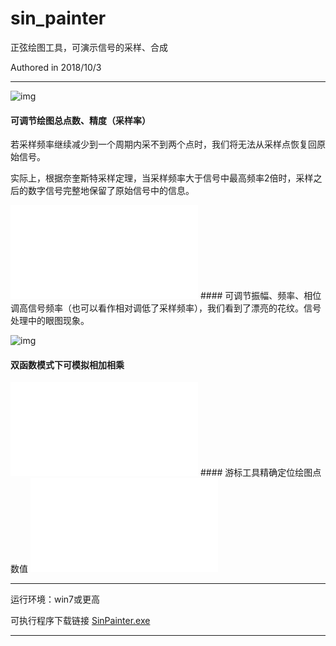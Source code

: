 # sin_painter
正弦绘图工具，可演示信号的采样、合成

Authored in 2018/10/3

***

![img](http://m.qpic.cn/psc?/V53Gw3Z23Lsxju1phNtw3RGZAi4YQ3dp/45NBuzDIW489QBoVep5mcc08jEmMDtvAo1BeDfXBmN6uLKJrFgTMWN13wSy7ZA2FqcM*MIYYDVy3c5bQSmsDFDiH36Yqj*q*xK*Wi5vUzoY!/b&bo=qwXYAwAAAAABF0U!&rf=viewer_4) 



#### 可调节绘图总点数、精度（采样率）
若采样频率继续减少到一个周期内采不到两个点时，我们将无法从采样点恢复回原始信号。

实际上，根据奈奎斯特采样定理，当采样频率大于信号中最高频率2倍时，采样之后的数字信号完整地保留了原始信号中的信息。

<iframe src="//player.bilibili.com/player.html?aid=84543138&bvid=BV1b7411e7JA&cid=144598826&page=1" scrolling="no" border="0" frameborder="no" framespacing="0" allowfullscreen="true"> </iframe>
#### 可调节振幅、频率、相位
调高信号频率（也可以看作相对调低了采样频率），我们看到了漂亮的花纹。信号处理中的眼图现象。

![img](http://m.qpic.cn/psc?/V53Gw3Z23Lsxju1phNtw3RGZAi4YQ3dp/45NBuzDIW489QBoVep5mceiw6.eJsoVqo0d9Dd47ioHp91GeiyXrNEnjcSo1ixmikOlinYh22Bnr0fyLDzUZLbGGR8adR7Ydr6A3Wx0PD1w!/b&bo=gAfpAwAAAAADF18!&rf=viewer_4)

#### 双函数模式下可模拟相加相乘
<iframe src="//player.bilibili.com/player.html?aid=84543138&bvid=BV1b7411e7JA&cid=144598627&page=2" scrolling="no" border="0" frameborder="no" framespacing="0" allowfullscreen="true"> </iframe>
#### 游标工具精确定位绘图点数值
<iframe src="//player.bilibili.com/player.html?aid=84543138&bvid=BV1b7411e7JA&cid=144598638&page=3" scrolling="no" border="0" frameborder="no" framespacing="0" allowfullscreen="true"> </iframe>

***

运行环境：win7或更高

可执行程序下载链接 [SinPainter.exe](https://github.com/lichengchen/sin_painter/releases/download/1.0/SinPainter.exe)

***
